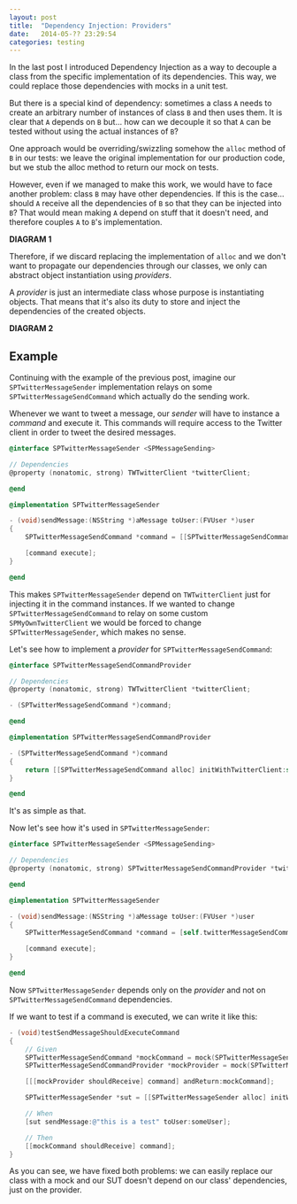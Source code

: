 ```yaml
---
layout: post
title:  "Dependency Injection: Providers"
date:   2014-05-?? 23:29:54
categories: testing
---
```


In the last post I introduced Dependency Injection as a way to decouple a class from the specific implementation of its dependencies. This way, we could replace those dependencies with mocks in a unit test.

But there is a special kind of dependency: sometimes a class ``A`` needs to create an arbitrary number of instances of class ``B`` and then uses them. It is clear that ``A`` depends on ``B`` but… how can we decouple it so that ``A`` can be tested without using the actual instances of ``B``?

<!--more-->

One approach would be overriding/swizzling somehow the ``alloc`` method of ``B`` in our tests: we leave the original implementation for our production code, but we stub the alloc method to return our mock on tests.

However, even if we managed to make this work, we would have to face another problem: class ``B`` may have other dependencies. If this is the case… should ``A`` receive all the dependencies of ``B`` so that they can be injected into ``B``? That would mean making ``A`` depend on stuff that it doesn't need, and therefore couples ``A`` to ``B``'s implementation.

**DIAGRAM 1**

Therefore, if we discard replacing the implementation of ``alloc`` and we don't want to propagate our dependencies through our classes, we only can abstract object instantiation using _providers_.

A _provider_ is just an intermediate class whose purpose is instantiating objects. That means that it's also its duty to store and inject the dependencies of the created objects.

**DIAGRAM 2**

## Example

Continuing with the example of the previous post, imagine our ``SPTwitterMessageSender`` implementation relays on some ``SPTwitterMessageSendCommand`` which actually do the sending work.

Whenever we want to tweet a message, our _sender_ will have to instance a _command_ and execute it. This commands will require access to the Twitter client in order to tweet the desired messages.
```objective-c
@interface SPTwitterMessageSender <SPMessageSending>

// Dependencies
@property (nonatomic, strong) TWTwitterClient *twitterClient;

@end

@implementation SPTwitterMessageSender

- (void)sendMessage:(NSString *)aMessage toUser:(FVUser *)user
{
    SPTwitterMessageSendCommand *command = [[SPTwitterMessageSendCommand alloc] initWithTwitterClient:self.twitterClient];

    [command execute];
}

@end
```
This makes ``SPTwitterMessageSender`` depend on ``TWTwitterClient`` just for injecting it in the command instances. If we wanted to change ``SPTwitterMessageSendCommand`` to relay on some custom ``SPMyOwnTwitterClient`` we would be forced to change ``SPTwitterMessageSender``, which makes no sense.

Let's see how to implement a _provider_ for ``SPTwitterMessageSendCommand``:
```objective-c
@interface SPTwitterMessageSendCommandProvider

// Dependencies
@property (nonatomic, strong) TWTwitterClient *twitterClient;

- (SPTwitterMessageSendCommand *)command;

@end

@implementation SPTwitterMessageSendCommandProvider

- (SPTwitterMessageSendCommand *)command
{
    return [[SPTwitterMessageSendCommand alloc] initWithTwitterClient:self.twitterClient];
}

@end
```
It's as simple as that.

Now let's see how it's used in ``SPTwitterMessageSender``:
```objective-c
@interface SPTwitterMessageSender <SPMessageSending>

// Dependencies
@property (nonatomic, strong) SPTwitterMessageSendCommandProvider *twitterMessageSendCommandProvider;

@end

@implementation SPTwitterMessageSender

- (void)sendMessage:(NSString *)aMessage toUser:(FVUser *)user
{
    SPTwitterMessageSendCommand *command = [self.twitterMessageSendCommandProvider command];

    [command execute];
}

@end
```
Now ``SPTwitterMessageSender`` depends only on the _provider_ and not on ``SPTwitterMessageSendCommand`` dependencies.

If we want to test if a command is executed, we can write it like this:
```objective-c
- (void)testSendMessageShouldExecuteCommand
{
    // Given
    SPTwitterMessageSendCommand *mockCommand = mock(SPTwitterMessageSendCommand);
    SPTwitterMessageSendCommandProvider *mockProvider = mock(SPTwitterMessageSendCommandProvider);

    [[[mockProvider shouldReceive] command] andReturn:mockCommand];

    SPTwitterMessageSender *sut = [[SPTwitterMessageSender alloc] initWithTwitterMessageSendCommandProvider:mockProvider];

    // When
    [sut sendMessage:@"this is a test" toUser:someUser];

    // Then
    [[mockCommand shouldReceive] command];
}
```
As you can see, we have fixed both problems: we can easily replace our class with a mock and our SUT doesn't depend on our class' dependencies, just on the provider.
